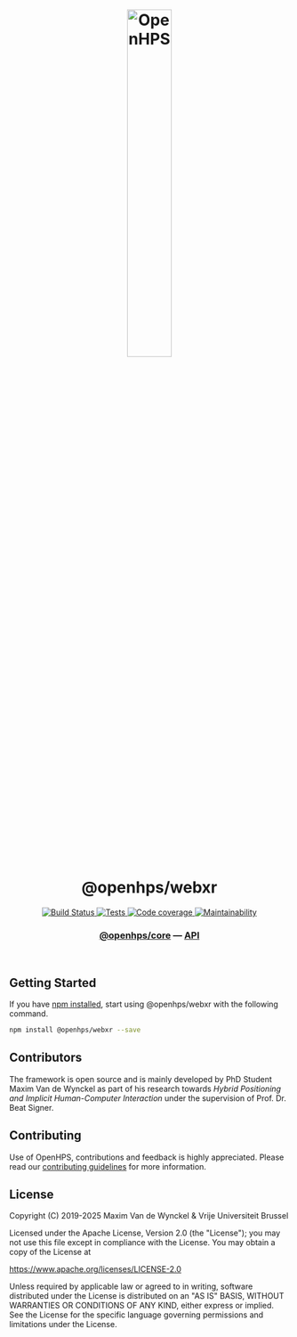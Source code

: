 <h1 align="center">
  <img alt="OpenHPS" src="https://openhps.org/images/logo_text-512.png" width="40%" /><br />
  @openhps/webxr
</h1>
<p align="center">
    <a href="https://ci.mvdw-software.com/job/openhps-webxr/" target="_blank">
        <img alt="Build Status" src="https://ci.mvdw-software.com/job/openhps-webxr/job/dev/badge/icon">
    </a>
    <a href="https://ci.mvdw-software.com/view/OpenHPS/job/openhps-webxr/job/dev/lastCompletedBuild/testReport" target="_blank">
        <img alt="Tests" src="https://img.shields.io/jenkins/tests?compact_message&jobUrl=https%3A%2F%2Fci.mvdw-software.com%2Fview%2FOpenHPS%2Fjob%2Fopenhps-webxr%2Fjob%2Fdev">
    </a>
    <a href="https://ci.mvdw-software.com/view/OpenHPS/job/openhps-webxr/job/dev/lastCompletedBuild/cobertura/" target="_blank">
        <img alt="Code coverage" src="https://img.shields.io/jenkins/coverage/cobertura?jobUrl=https%3A%2F%2Fci.mvdw-software.com%2Fview%2FOpenHPS%2Fjob%2Fopenhps-webxr%2Fjob%2Fdev%2F">
    </a>
    <a href="https://codeclimate.com/github/OpenHPS/openhps-webxr/" target="_blank">
        <img alt="Maintainability" src="https://img.shields.io/codeclimate/maintainability/OpenHPS/openhps-webxr">
    </a>
</p>

<h3 align="center">
    <a href="https://github.com/OpenHPS/openhps-core">@openhps/core</a> &mdash; <a href="https://openhps.org/docs/web">API</a>
</h3>

<br />

## Getting Started
If you have [npm installed](https://www.npmjs.com/get-npm), start using @openhps/webxr with the following command.
```bash
npm install @openhps/webxr --save
```

## Contributors
The framework is open source and is mainly developed by PhD Student Maxim Van de Wynckel as part of his research towards *Hybrid Positioning and Implicit Human-Computer Interaction* under the supervision of Prof. Dr. Beat Signer.

## Contributing
Use of OpenHPS, contributions and feedback is highly appreciated. Please read our [contributing guidelines](CONTRIBUTING.md) for more information.

## License
Copyright (C) 2019-2025 Maxim Van de Wynckel & Vrije Universiteit Brussel

Licensed under the Apache License, Version 2.0 (the "License"); you may not use this file except in compliance with the License. You may obtain a copy of the License at

https://www.apache.org/licenses/LICENSE-2.0

Unless required by applicable law or agreed to in writing, software distributed under the License is distributed on an "AS IS" BASIS, WITHOUT WARRANTIES OR CONDITIONS OF ANY KIND, either express or implied. See the License for the specific language governing permissions and limitations under the License.